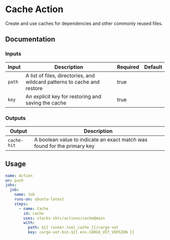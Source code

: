 # Cache Action

Create and use caches for dependencies and other commonly reused files.

## Documentation

### Inputs

| Input  | Description                                                              | Required | Default |
| ------ | ------------------------------------------------------------------------ | -------- | ------- |
| `path` | A list of files, directories, and wildcard patterns to cache and restore | true     |         |
| `key`  | An explicit key for restoring and saving the cache                       | true     |         |

### Outputs

| Output      | Description                                                              |
| ----------- |------------------------------------------------------------------------- |
| `cache-hit` | A boolean value to indicate an exact match was found for the primary key |

## Usage

```yaml
name: Action
on: push
jobs:
  job:
    name: Job
    runs-on: ubuntu-latest
    steps:
      - name: Cache
        id: cache
        uses: stacks-sbtc/actions/cache@main
        with:
          path: ${{ runner.tool_cache }}/cargo-vet
          key: cargo-vet-bin-${{ env.CARGO_VET_VERSION }}
```
